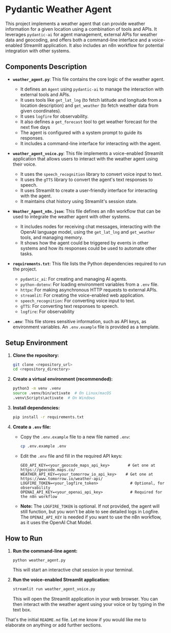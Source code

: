 # Pydantic Weather Agent

This project implements a weather agent that can provide weather information for a given location using a combination of tools and APIs. It leverages `pydantic-ai` for agent management, external APIs for weather data and geocoding, and offers both a command-line interface and a voice-enabled Streamlit application. It also includes an n8n workflow for potential integration with other systems.

## Components Description

*   **`weather_agent.py`**: This file contains the core logic of the weather agent.
    *   It defines an `Agent` using `pydantic-ai` to manage the interaction with external tools and APIs.
    *   It uses tools like `get_lat_lng` (to fetch latitude and longitude from a location description) and `get_weather` (to fetch weather data from given coordinates).
    *   It uses `logfire` for observability.
    *   It also defines a `get_forecast` tool to get weather forecast for the next five days
    *   The agent is configured with a system prompt to guide its responses.
    *   It includes a command-line interface for interacting with the agent.

*   **`weather_agent_voice.py`**: This file implements a voice-enabled Streamlit application that allows users to interact with the weather agent using their voice.
    *   It uses the `speech_recognition` library to convert voice input to text.
    *   It uses the `gTTS` library to convert the agent's text responses to speech.
    *   It uses Streamlit to create a user-friendly interface for interacting with the agent.
    *   It maintains chat history using Streamlit's session state.

*   **`Weather_Agent_n8n.json`**: This file defines an n8n workflow that can be used to integrate the weather agent with other systems.
    *   It includes nodes for receiving chat messages, interacting with the OpenAI language model, using the `get_lat_lng` and `get_weather` tools, and managing memory.
    *   It shows how the agent could be triggered by events in other systems and how its responses could be used to automate other tasks.

*   **`requirements.txt`**: This file lists the Python dependencies required to run the project.
    *   `pydantic_ai`: For creating and managing AI agents.
    *   `python-dotenv`: For loading environment variables from a `.env` file.
    *   `httpx`: For making asynchronous HTTP requests to external APIs.
    *   `streamlit`: For creating the voice-enabled web application.
    *   `speech_recognition`: For converting voice input to text.
    *   `gTTS`: For converting text responses to speech.
    *   `logfire`: For observability

*   **`.env`**: This file stores sensitive information, such as API keys, as environment variables. An `.env.example` file is provided as a template.

## Setup Environment

1.  **Clone the repository:**

    ```bash
    git clone <repository_url>
    cd <repository_directory>
    ```

2.  **Create a virtual environment (recommended):**

    ```bash
    python3 -m venv .venv
    source .venv/bin/activate  # On Linux/macOS
    .venv\Scripts\activate  # On Windows
    ```

3.  **Install dependencies:**

    ```bash
    pip install -r requirements.txt
    ```

4.  **Create a `.env` file:**

    *   Copy the `.env.example` file to a new file named `.env`:

        ```bash
        cp .env.example .env
        ```

    *   Edit the `.env` file and fill in the required API keys:

        ```
        GEO_API_KEY=<your_geocode_maps_api_key>        # Get one at https://geocode.maps.co/
        WEATHER_API_KEY=<your_tomorrow_io_api_key>    # Get one at https://www.tomorrow.io/weather-api/
        LOGFIRE_TOKEN=<your_logfire_token>              # Optional, for observability
        OPENAI_API_KEY=<your_openai_api_key>            # Required for the n8n workflow
        ```

    *   **Note:** The `LOGFIRE_TOKEN` is optional. If not provided, the agent will still function, but you won't be able to see detailed logs in Logfire. The `OPENAI_API_KEY` is needed if you want to use the n8n workflow, as it uses the OpenAI Chat Model.

## How to Run

1.  **Run the command-line agent:**

    ```bash
    python weather_agent.py
    ```

    This will start an interactive chat session in your terminal.

2.  **Run the voice-enabled Streamlit application:**

    ```bash
    streamlit run weather_agent_voice.py
    ```

    This will open the Streamlit application in your web browser. You can then interact with the weather agent using your voice or by typing in the text box.

That's the initial `README.md` file. Let me know if you would like me to elaborate on anything or add further sections.